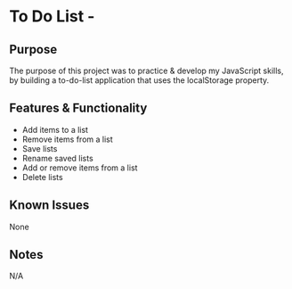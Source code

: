 # To Do List - 
## Purpose
The purpose of this project was to practice & develop my JavaScript skills, by building a to-do-list application that uses the localStorage property.

## Features & Functionality
 - Add items to a list
 - Remove items from a list
 - Save lists
 - Rename saved lists
 - Add or remove items from a list
 - Delete lists

## Known Issues
None

## Notes
N/A

